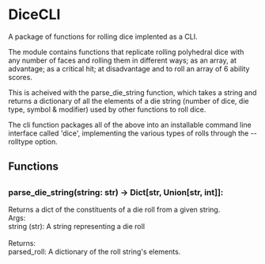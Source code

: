 <h1>DiceCLI</h1>
<p>A package of functions for rolling dice implented as a CLI.</p>
<p>The module contains functions that replicate rolling polyhedral dice with any number of faces and rolling them in different ways; as an array, at advantage; as a critical hit; at disadvantage and to roll an array of 6 ability scores.</p>
<p>This is acheived with the parse_die_string function, which takes a string and  returns a dictionary of all the elements of a die string (number of dice, die type, symbol & modifier) used by other functions to roll dice.</p>
<p>The cli function packages all of the above into an installable command line  interface called 'dice', implementing the various types of rolls through the --rolltype option.</p>
<h2>Functions<h2>
<h3>parse_die_string(string: str) -> Dict[str, Union[str, int]]:</h3>
<p>Returns a dict of the constituents of a die roll from a given string.<br>
    Args:<br>
        string (str): A string representing a die roll<br>
<br>    
    Returns:<br>
        parsed_roll: A dictionary of the roll string's elements.</p>